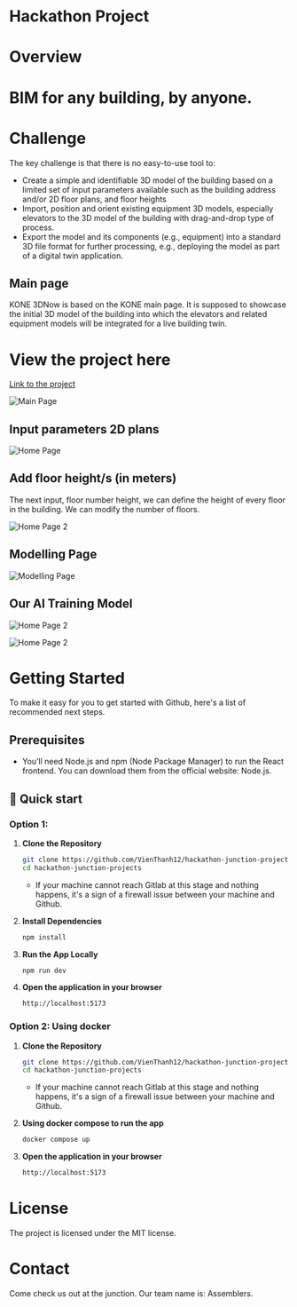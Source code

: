 # Hackathon Project

# Overview

# BIM for any building, by anyone.

# Challenge

The key challenge is that there is no easy-to-use tool to:

- Create a simple and identifiable 3D model of the building based on a limited set of input parameters available such as the building address and/or 2D floor plans, and floor heights
- Import, position and orient existing equipment 3D models, especially elevators to the 3D model of the building with drag-and-drop type of process.
- Export the model and its components (e.g., equipment) into a standard 3D file format for further processing, e.g., deploying the model as part of a digital twin application.

## Main page

KONE 3DNow is based on the KONE main page. It is supposed to showcase the initial 3D model of the building into which the elevators and related equipment models will be integrated for a live building twin.

# View the project here

[Link to the project](https://hackathon-junction-projects.onrender.com/)

![Main Page](/src/assets/MainPage.png)

## Input parameters 2D plans

![Home Page](/src/assets/HomePage.png)

## Add floor height/s (in meters)

The next input, floor number height, we can define the height of every floor in the building. We can modify the number of floors.

![Home Page 2](/src/assets/HomePage2.png)

## Modelling Page

![Modelling Page](/src/assets/ModellingPage.png)

## Our AI Training Model

![Home Page 2](/src/assets/OurTrainingModel1.jpg)

![Home Page 2](/src/assets/OurTrainingModel2.jpg)

# Getting Started

To make it easy for you to get started with Github, here's a list of recommended next steps.

## Prerequisites

- You’ll need Node.js and npm (Node Package Manager) to run the React frontend. You can download them from the official website: Node.js.

## 🚀 Quick start

### Option 1:

1. **Clone the Repository**

   ```bash
   git clone https://github.com/VienThanh12/hackathon-junction-projects.git
   cd hackathon-junction-projects
   ```

   - If your machine cannot reach Gitlab at this stage and nothing happens, it's a sign of a firewall issue between your machine and Github.

2. **Install Dependencies**

   ```bash
   npm install
   ```

3. **Run the App Locally**

   ```bash
   npm run dev
   ```

4. **Open the application in your browser**
   ```bash
   http://localhost:5173
   ```

### Option 2: Using docker

1. **Clone the Repository**

   ```bash
   git clone https://github.com/VienThanh12/hackathon-junction-projects.git
   cd hackathon-junction-projects
   ```

   - If your machine cannot reach Gitlab at this stage and nothing happens, it's a sign of a firewall issue between your machine and Github.

2. **Using docker compose to run the app**

   ```bash
   docker compose up
   ```

3. **Open the application in your browser**
   ```bash
   http://localhost:5173
   ```

# License

The project is licensed under the MIT license.

# Contact

Come check us out at the junction. Our team name is: Assemblers.
